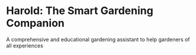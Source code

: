# Harold: The Smart Gardening Companion

A comprehensive and educational gardening assistant to help gardeners of all experiences
